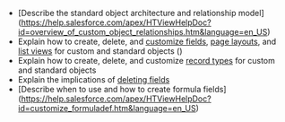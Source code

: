   * [Describe the standard object architecture and relationship model] (https://help.salesforce.com/apex/HTViewHelpDoc?id=overview_of_custom_object_relationships.htm&language=en_US)
  * Explain how to create, delete, and [customize fields](https://help.salesforce.com/HTViewHelpDoc?id=customize_layoutcreate.htm&language=en_US), [page layouts](https://help.salesforce.com/apex/HTViewHelpDoc?id=customize_layoutcreate.htm&language=en_US), and [list views](https://help.salesforce.com/HTViewHelpDoc?id=customviews.htm&language=en_US) for custom and standard objects ()
 * Explain how to create, delete, and customize [record types](https://help.salesforce.com/HTViewHelpDoc?id=customize_recordtype.htm&language=en_US) for custom and standard objects
 * Explain the implications of [deleting fields](https://help.salesforce.com/HTViewHelpDoc?id=fields_managing_deleted_fields.htm&language=en_US)
 * [Describe when to use and how to create formula fields] (https://help.salesforce.com/apex/HTViewHelpDoc?id=customize_formuladef.htm&language=en_US)
